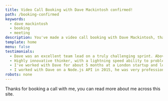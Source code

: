 ```yaml
---
title: Video Call Booking with Dave Mackintosh confirmed!
path: /booking-confirmed
keywords:
  - dave mackintosh
  - booking
  - meeting
description: You've made a video call booking with Dave Mackintosh, thanks! We'll speak soon.
template: home
menu: false
testimonials:
  - Dave was an excellent team lead on a truly challenging sprint. Above and beyond his mandate, and surpassing his peers in capability and efficiency, Dave was able to remain focused and productive on his own tasks while helping to guide other team members. Dave was highly responsive to status requests, and was diligent with code check-ins and documentation. His code reads extremely well. In short, you could not do better than to have Dave on your team, and we are grateful to have had him work hard to make our project a success. ~ Skoda/TDF/Hirsch & Mann, London
  - Highly innovative thinker, with a lightning speed ability to problem solve and put forward valid solutions to all implementations of the stack. Opinionated, and doesn't cut corners. As a project lead, he listened and managed his team considerately, as well as passing on valuable knowledge and techniques, making the web, better ~ easyProperty, London
  - I've worked with Dave for about 5 months at a London startup and loved every minute. He's one of those rare engineers who's not only fast, but also rigorous with TDD, coverage, types and documentation. He writes beautiful code that's easy to understand and a pleasure to work with; this is what you want in a contractor - someone who leaves a positive legacy and not spaghetti. Recommended! ~ Freybors, London
  - I worked with Dave on a Node.js API in 2015, he was very professional and a delight to work with. His code is among the cleanest I've ever seen. We have since become co-hosts of Creative Meet, a small meetup in Chichester that brings designers and developers together, alongside encouraging small talks to share knowledge and experience. ~ ABRSM, London
robots: none
---
```


<div class="hero">
  Thanks for booking a call with me, you can read more about me across this site.
</div>
